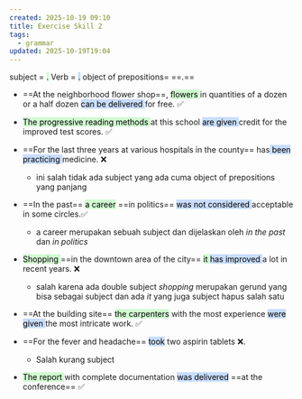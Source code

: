 ```yaml
---
created: 2025-10-19 09:10
title: Exercise Skill 2
tags:
  - grammar
updated: 2025-10-19T19:04
---
```

subject =  <mark style="background: #BBFABBA6;">.</mark>  Verb = <mark style="background: #ADCCFFA6;">.</mark> object of prepositions= ==.==  

- ==At the neighborhood flower shop==, <mark style="background: #BBFABBA6;">flowers </mark>in quantities of a dozen or a half dozen <mark style="background: #ADCCFFA6;">can be delivered </mark>for free.  ✅

- <mark style="background: #BBFABBA6;">The progressive reading methods </mark>at this school <mark style="background: #ADCCFFA6;">are given </mark>credit for the improved test scores. ✅

- ==For the last three years at various hospitals in the county== has<mark style="background: #ADCCFFA6;"> been practicing </mark>medicine. ❌
	- ini salah tidak ada subject yang ada cuma object of prepositions yang panjang

- ==In the past== <mark style="background: #BBFABBA6;">a career</mark> ==in politics== <mark style="background: #ADCCFFA6;">was not considered </mark>acceptable in some circles.✅
	- a career merupakan sebuah subject dan dijelaskan oleh *in the past* dan *in politics*

- <mark style="background: #BBFABBA6;">Shopping </mark> ==in the downtown area of the city== <mark style="background: #BBFABBA6;">it </mark><mark style="background: #ADCCFFA6;">has improved </mark>a lot in recent years. ❌
	- salah karena ada double subject *shopping* merupakan gerund yang bisa sebagai subject dan ada *it* yang juga subject hapus salah satu

- ==At the building site== <mark style="background: #BBFABBA6;">the carpenters</mark> with the most experience <mark style="background: #ADCCFFA6;">were given </mark>the most intricate work. ✅

- ==For the fever and headache== <mark style="background: #ADCCFFA6;">took</mark> two aspirin tablets ❌. 
	- Salah kurang subject

- <mark style="background: #BBFABBA6;">The report </mark>with complete documentation <mark style="background: #ADCCFFA6;">was delivered</mark> ==at the conference== ✅